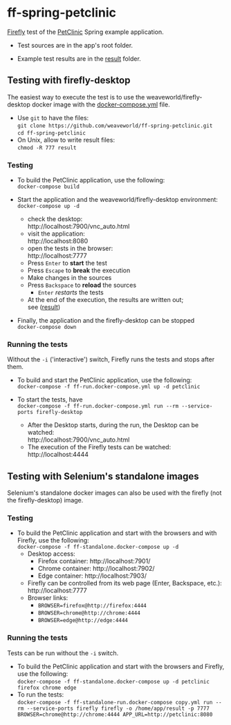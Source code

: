 # ff-spring-petclinic

[Firefly](https://github.com/weaveworld/Firefly) test of the [PetClinic](https://github.com/spring-projects/spring-petclinic) Spring example application.

- Test sources are in the app's root folder.

- Example test results are in the [result](result) folder.

## Testing with firefly-desktop 

The easiest way to execute the test is to use the weaveworld/firefly-desktop docker image with the [docker-compose.yml](docker-compose.yml) file.

- Use `git` to have the files:<br>
  `git clone https://github.com/weaveworld/ff-spring-petclinic.git`<br>
  `cd ff-spring-petclinic`
- On Unix, allow to write result files:<br>
  `chmod -R 777 result`

### Testing

- To build the PetClinic application, use the following:<br>
`docker-compose build`

- Start the application and the weaveworld/firefly-desktop environment:<br>
`docker-compose up -d`
  - check the desktop:<br>
    http://localhost:7900/vnc_auto.html
  - visit the application:<br>
    http://localhost:8080
  - open the tests in the browser:<br>
    http://localhost:7777
  - Press `Enter` to **start** the test
  - Press `Escape` to **break** the execution
  - Make changes in the sources
  - Press `Backspace` to **reload** the sources
    - `Enter` *restarts* the tests
  - At the end of the execution, the results are written out;<br>
    see ([result](result))
- Finally, the application and the firefly-desktop can be stopped<br>
`docker-compose down`    

### Running the tests 

Without the `-i` ('interactive') switch, Firefly runs the tests and stops after them.

- To build and start the PetClinic application, use the following:<br>
`docker-compose -f ff-run.docker-compose.yml up -d petclinic`

- To start the tests, have<br>
`docker-compose -f ff-run.docker-compose.yml run --rm --service-ports firefly-desktop`
  - After the Desktop starts, during the run, the Desktop can be watched:<br>
    http://localhost:7900/vnc_auto.html
  - The execution of the Firefly tests can be watched:<br>
    http://localhost:4444

## Testing with Selenium's standalone images 

Selenium's standalone docker images can also be used with the firefly (not the firefly-desktop) image.

### Testing

- To build the PetClinic application and start with the browsers and with Firefly, use the following:<br>
`docker-compose -f ff-standalone.docker-compose up -d`
  - Desktop access:
      - Firefox container: http://localhost:7901/ 
      - Chrome container:  http://localhost:7902/ 
      - Edge container:    http://localhost:7903/ 
  - Firefly can be controlled from its web page (Enter, Backspace, etc.):<br>
    http://localhost:7777
  - Browser links:
    - `BROWSER=firefox@http://firefox:4444`
    - `BROWSER=chrome@http://chrome:4444`
    - `BROWSER=edge@http://edge:4444`

  
### Running the tests 

Tests can be run without the `-i` switch.

- To build the PetClinic application and start with the browsers and Firefly, use the following:<br>
`docker-compose -f ff-standalone.docker-compose up -d petclinic firefox chrome edge`
- To run the tests:<br>
  `docker-compose -f ff-standalone-run.docker-compose copy.yml run --rm --service-ports firefly firefly -o /home/app/result -p 7777 BROWSER=chrome@http://chrome:4444 APP_URL=http://petclinic:8080` 
